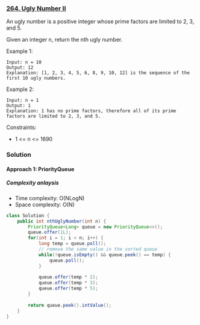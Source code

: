 ### [264. Ugly Number II](https://leetcode.com/problems/ugly-number-ii/)

An ugly number is a positive integer whose prime factors are limited to 2, 3, and 5.

Given an integer n, return the nth ugly number.

 

Example 1:
```
Input: n = 10
Output: 12
Explanation: [1, 2, 3, 4, 5, 6, 8, 9, 10, 12] is the sequence of the first 10 ugly numbers.
```
Example 2:
```
Input: n = 1
Output: 1
Explanation: 1 has no prime factors, therefore all of its prime factors are limited to 2, 3, and 5.
``` 

Constraints:

- 1 <= n <= 1690

### Solution

#### Approach 1: PriorityQueue

##### Complexity anlaysis
- Time complexity: O(NLogN)
- Space complexity: O(N)

```java
class Solution {
    public int nthUglyNumber(int n) {
        PriorityQueue<Long> queue = new PriorityQueue<>();
        queue.offer(1L);
        for(int i = 1; i < n; i++) {
            long temp = queue.poll();
            // remove the same value in the sorted queue
            while(!queue.isEmpty() && queue.peek() == temp) {
                queue.poll();
            }
            
            queue.offer(temp * 2);
            queue.offer(temp * 3);
            queue.offer(temp * 5);
        }
        
        return queue.peek().intValue();
    }
}
```